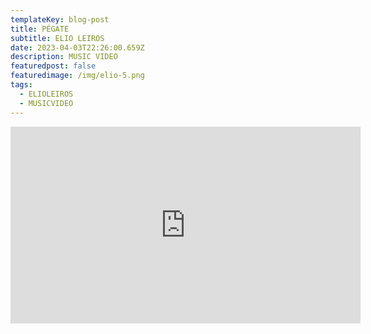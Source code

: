 ```yaml
---
templateKey: blog-post
title: PÉGATE
subtitle: ELIO LEIROS
date: 2023-04-03T22:26:00.659Z
description: MUSIC VIDEO
featuredpost: false
featuredimage: /img/elio-5.png
tags:
  - ELIOLEIROS
  - MUSICVIDEO
---
```

<iframe width="560" height="315" src="https://www.youtube.com/embed/iPJhh_dPJfQ" title="YouTube video player" frameborder="0" allow="accelerometer; autoplay; clipboard-write; encrypted-media; gyroscope; picture-in-picture; web-share" allowfullscreen></iframe>